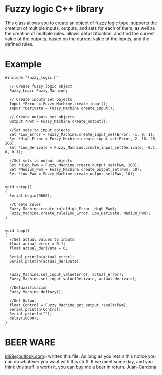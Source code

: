 ﻿# Fuzzy logic C++ library

This class allows you to create an object of fuzzy logic type,
supports the creation of multiple inputs, outputs, and sets for
each of them, as well as the creation of multiple rules.
allows defuzzification, and find the current value of the outputs,
based on the current value of the inputs, and the defined rules.

# Example

	#include "Fuzzy_logic.h"

	  // Create fuzzy logic object
	  Fuzzy_Logic Fuzzy_Machine;

	  // Create inputs set objects
	  Input *Error = Fuzzy_Machine.create_input();
	  Input *Derivate = Fuzzy_Machine.create_input();

	  // Create outputs set objects
	  Output *Pwm = Fuzzy_Machine.create_output();

	  //Set sets to input objects
	  Set *Low_Error = Fuzzy_Machine.create_input_set(Error, -1, 0, 1);
	  Set *High_Error = Fuzzy_Machine.create_input_set(Error, 2, 10, 20, 100);
	  Set *Low_Derivate = Fuzzy_Machine.create_input_set(Derivate, -0.1, 0, 0.1);

	  //Set sets to output objects
	  Set *High_Pwm = Fuzzy_Machine.create_output_set(Pwm, 100);
	  Set *Medium_Pwm = Fuzzy_Machine.create_output_set(Pwm, 50);
	  Set *Low_Pwm = Fuzzy_Machine.create_output_set(Pwm, 10);


	void setup()
	{
	  Serial.begin(9600);

	  //Create rules
	  Fuzzy_Machine.create_rule(High_Error, High_Pwm);
	  Fuzzy_Machine.create_rule(Low_Error, Low_Derivate, Medium_Pwm);
	}


	void loop()
	{
	  //Set actual values to inputs
	  float actual_error = 0.1;
	  float actual_derivate = 0;

	  Serial.println(actual_error);
	  Serial.println(actual_derivate);


	  Fuzzy_Machine.set_input_value(Error, actual_error);
	  Fuzzy_Machine.set_input_value(Derivate, actual_derivate);

	  //Defuzzificación
	  Fuzzy_Machine.deffuzy();

	  //Get Output
	  float Control = Fuzzy_Machine.get_output_result(Pwm);
	  Serial.println(Control);
	  Serial.println("");
	  delay(10000);
	}


# BEER WARE
jd99@outlook.com> written this file. As long as you retain this notice you can do whatever you want with this  stuff. If we meet some day, and you think this stuff is worth it, you can  buy me a beer in return. Juan-Cardona
